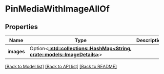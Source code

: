 # PinMediaWithImageAllOf

## Properties

Name | Type | Description | Notes
------------ | ------------- | ------------- | -------------
**images** | Option<[**::std::collections::HashMap<String, crate::models::ImageDetails>**](ImageDetails.md)> |  | [optional]

[[Back to Model list]](../README.md#documentation-for-models) [[Back to API list]](../README.md#documentation-for-api-endpoints) [[Back to README]](../README.md)


